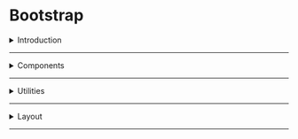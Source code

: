 # Bootstrap

<details>
<summary>Introduction</summary>

### Introduction
Bootstrap is a large collection of predefined reusable Code Snippets written in HTML, CSS, and Javascript.  

##### Code Snippets 
* Buttons
* Cards
* ...etc.

It is created by Twitter. The Bootstrap is developed by Mark Otto at Twitter.

we can say Bootstrap is a css library.

##### Advantages
* __Time Saving__: Bootstrap provides predefined reusable code snippets which makes us not build everything from scratch.
* __Customizable__: Bootstrap themes and templates can be customized as per our project requirement.
* __Easy to Use__: Bootstrap is very simple to use. The setup process doesn't take too long and is relatively easy, even for beginners.

##### apply Bootstrap
To use the Code Snippets provided by Bootstrap, we need to add a piece of code within the HTML head element. We call it Bootstrap CDN.

```HTML 
<!doctype html>
<html lang="en">
  <head>
    <meta charset="utf-8">
    <meta name="viewport" content="width=device-width, initial-scale=1">
    <title>Bootstrap demo</title>

<!--Bootstrap CDN-->
    <link href="https://cdn.jsdelivr.net/npm/bootstrap@5.3.0-alpha3/dist/css/bootstrap.min.css" rel="stylesheet" integrity="sha384-KK94CHFLLe+nY2dmCWGMq91rCGa5gtU4mk92HdvYe+M/SXH301p5ILy+dN9+nJOZ" crossorigin="anonymous">
  </head>
  <body>
    <h1>Hello, world!</h1>

<!--Bootstrap CDN-->
    <script src="https://cdn.jsdelivr.net/npm/bootstrap@5.3.0-alpha3/dist/js/bootstrap.bundle.min.js" integrity="sha384-ENjdO4Dr2bkBIFxQpeoTz1HIcje39Wm4jDKdf19U8gI4ddQ3GYNS7NTKfAdVQSZe" crossorigin="anonymous"></script>
  </body>
</html>
```


##### Bootstrap version
`bootstrap 5.3.0`
</details>

---

<details>
<summary>Components</summary>

### Bootstrap Components

* Buttons
* Carousel
* Navbar
* Modal


##### button
* btn-primary
* btn-outline-primary
* btn-sm
* btn-block

```HTML 
<button class="btn btn-success">Get Started</button>
<button class="btn btn-danger">Get Started</button>
```
</details>

---

<details>
<summary>Utilities</summary>

### Bootstrap Utilities

* colors
  - text-primary
* text
  - text-lowercase
* Background
  - bg-primary
  - bg-transparent
* margin & padding
  - `m-4`  
  - `p-4`
* Flex
  

##### Flex box
```HTML 
<div class="d-flex flex-row justify-content-start">
      <h1 class="flex-item">Flex Item 1</h1>
      <h1 class="flex-item">Flex Item 2</h1>
      <h1 class="flex-item">Flex Item 3</h1>
  </div>   
```

</details>

---

<details>
<summary>Layout</summary>

### Bootstrap Layout

##### Responsive
We can make a page responsive by using the Bootstrap Grid System which helps us to create columns and rows to build a responsive layout of the page.


##### Bootstrap Grid System
Bootstrap Grid System is a collection of reusable code snippets to create responsive layouts. It is made up of __containers__, __rows__, and __columns__.

It uses a 12 column system for the layouting. We can create up to twelve columns across the page.

* Container : The purpose of a container is to hold rows and columns.

* Row : The purpose of a row is to wrap all the columns.

* Column : We should place the columns inside a row and the content inside a column.The number of columns we specify should be a number in the range of 1 to 12.


```HTML 
 <!--Bootstrap Grid System-->
    <div class="container">
      <div class="row">
          <div class="col-sm-12 col-lg-6 bg-primary">
            <p>Column</p>
          </div>
          <div class="col-sm-12 col-lg-6 bg-success">
            <p>Column</p>
          </div>
      </div>
    </div>
```

##### Bootstrap Breakpoints
* col-4
* col-sm-4
* col-md-4
* col-lg-4
* col-xl-4


##### Display Utilities
* d-none
* d-sm-none
* d-md-none
</details>

---
